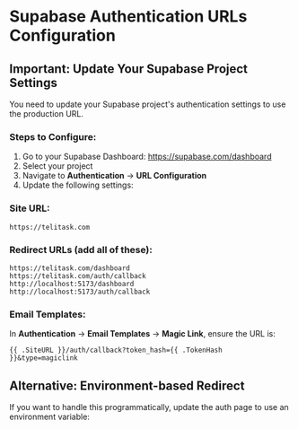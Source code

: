 # Supabase Authentication URLs Configuration

## Important: Update Your Supabase Project Settings

You need to update your Supabase project's authentication settings to use the production URL.

### Steps to Configure:

1. Go to your Supabase Dashboard: https://supabase.com/dashboard
2. Select your project
3. Navigate to **Authentication** → **URL Configuration**
4. Update the following settings:

### Site URL:
```
https://telitask.com
```

### Redirect URLs (add all of these):
```
https://telitask.com/dashboard
https://telitask.com/auth/callback
http://localhost:5173/dashboard
http://localhost:5173/auth/callback
```

### Email Templates:
In **Authentication** → **Email Templates** → **Magic Link**, ensure the URL is:
```
{{ .SiteURL }}/auth/callback?token_hash={{ .TokenHash }}&type=magiclink
```

## Alternative: Environment-based Redirect

If you want to handle this programmatically, update the auth page to use an environment variable: